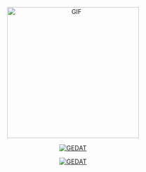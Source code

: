 <p align="center">
<img src="https://media.giphy.com/media/5WAdRevloGjuw/giphy.gif" alt="GIF" width="300" height="300"/>
</p>

</p>
<p align="center">
<a href="#"><img title="GEDAT" src="https://img.shields.io/badge/GEDAT-green?colorA=%23ff0000&colorB=%23017e40&style=for-the-badge"></a>
</p>
<p align="center">
<a href="https://github.com/gedat15"><img title="GEDAT" src="https://img.shields.io/badge/Author-GEDAT-red.svg?style=for-the-badge&logo=github"></a>
</p>
<p align="center">
</p>
</div>
